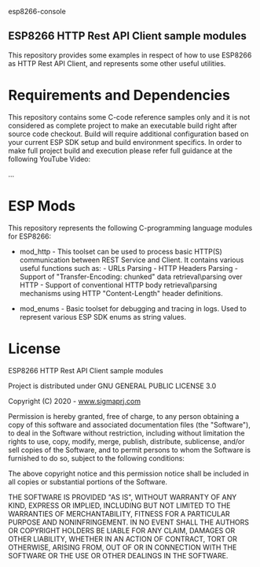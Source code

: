 esp8266-console

ESP8266 HTTP Rest API Client sample modules
-----------------------------

This repository provides some examples in respect of how to use ESP8266 as HTTP Rest API Client,
and represents some other useful utilities.

Requirements and Dependencies
=============================

This repository contains some C-code reference samples only
and it is not considered as complete project to make an executable
build right after source code checkout. Build will require
additional configuration based on your current ESP SDK setup and build environment specifics.
In order to make full project build and execution please refer full guidance
at the following YouTube Video:

...

ESP Mods
=======

This repository represents the following C-programming language modules for ESP8266:

* mod_http - This toolset can be used to process basic HTTP(S) communication between REST Service and Client.
             It contains various useful functions such as:
                   - URLs Parsing
                   - HTTP Headers Parsing
                   - Support of "Transfer-Encoding: chunked" data retrieval\parsing over HTTP
                   - Support of conventional HTTP body retrieval\parsing mechanisms using HTTP "Content-Length" header definitions.

* mod_enums - Basic toolset for debugging and tracing in logs. Used to represent various
              ESP SDK enums as string values.

License
=======

ESP8266 HTTP Rest API Client sample modules

Project is distributed under GNU GENERAL PUBLIC LICENSE 3.0

Copyright (C) 2020 - www.sigmaprj.com

Permission is hereby granted, free of charge, to any person obtaining
a copy of this software and associated documentation files (the
"Software"), to deal in the Software without restriction, including
without limitation the rights to use, copy, modify, merge, publish,
distribute, sublicense, and/or sell copies of the Software, and to
permit persons to whom the Software is furnished to do so, subject to
the following conditions:

The above copyright notice and this permission notice shall be
included in all copies or substantial portions of the Software.

THE SOFTWARE IS PROVIDED "AS IS", WITHOUT WARRANTY OF ANY KIND,
EXPRESS OR IMPLIED, INCLUDING BUT NOT LIMITED TO THE WARRANTIES OF
MERCHANTABILITY, FITNESS FOR A PARTICULAR PURPOSE AND NONINFRINGEMENT.
IN NO EVENT SHALL THE AUTHORS OR COPYRIGHT HOLDERS BE LIABLE FOR ANY
CLAIM, DAMAGES OR OTHER LIABILITY, WHETHER IN AN ACTION OF CONTRACT,
TORT OR OTHERWISE, ARISING FROM, OUT OF OR IN CONNECTION WITH THE
SOFTWARE OR THE USE OR OTHER DEALINGS IN THE SOFTWARE.
